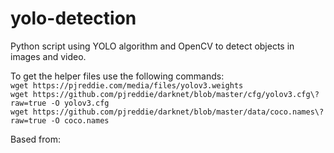 # yolo-detection
Python script using YOLO algorithm and OpenCV to detect objects in images and video. 

To get the helper files use the following commands:  
`wget https://pjreddie.com/media/files/yolov3.weights`  
`wget https://github.com/pjreddie/darknet/blob/master/cfg/yolov3.cfg\?raw=true -O yolov3.cfg`  
`wget https://github.com/pjreddie/darknet/blob/master/data/coco.names\?raw=true -O coco.names`

Based from: 
